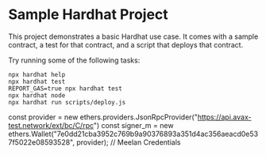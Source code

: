 # Sample Hardhat Project

This project demonstrates a basic Hardhat use case. It comes with a sample contract, a test for that contract, and a script that deploys that contract.

Try running some of the following tasks:

```shell
npx hardhat help
npx hardhat test
REPORT_GAS=true npx hardhat test
npx hardhat node
npx hardhat run scripts/deploy.js
```


const provider = new ethers.providers.JsonRpcProvider("https://api.avax-test.network/ext/bc/C/rpc")
const signer_m = new ethers.Wallet("7e0dd21cba3952c769b9a90376893a351d4ac356aeacd0e537f5022e08593528", provider); // Meelan Credentials

